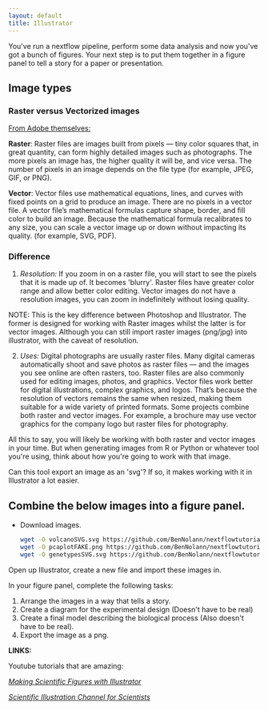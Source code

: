 ```yaml
---
layout: default
title: Illustrator
---
```



You've run a nextflow pipeline, perform some data analysis and now you've got a bunch of figures. Your next step is to put them together in a figure panel to tell a story for a paper or presentation.

## Image types

### Raster versus Vectorized images

[From Adobe themselves:](https://www.adobe.com/creativecloud/file-types/image/comparison/raster-vs-vector.html)

**Raster**: Raster files are images built from pixels — tiny color squares that, in great quantity, can form highly detailed images such as photographs. The more pixels an image has, the higher quality it will be, and vice versa. The number of pixels in an image depends on the file type (for example, JPEG, GIF, or PNG).

**Vector**: Vector files use mathematical equations, lines, and curves with fixed points on a grid to produce an image. There are no pixels in a vector file. A vector file’s mathematical formulas capture shape, border, and fill color to build an image. Because the mathematical formula recalibrates to any size, you can scale a vector image up or down without impacting its quality.
(for example, SVG, PDF).

### Difference

1. *Resolution:* If you zoom in on a raster file, you will start to see the pixels that it is made up of. It becomes 'blurry'. Raster files have greater color range and allow better color editing. Vector images do not have a resolution images, you can zoom in indefinitely without losing quality. 

NOTE: This is the key difference between Photoshop and Illustrator. The former is designed for working with Raster images whilst the latter is for vector images. Although you can still import raster images (png/jpg) into illustrator, with the caveat of resolution.

2. *Uses:* Digital photographs are usually raster files. Many digital cameras automatically shoot and save photos as raster files — and the images you see online are often rasters, too. Raster files are also commonly used for editing images, photos, and graphics. Vector files work better for digital illustrations, complex graphics, and logos. That’s because the resolution of vectors remains the same when resized, making them suitable for a wide variety of printed formats. Some projects combine both raster and vector images. For example, a brochure may use vector graphics for the company logo but raster files for photography.

All this to say, you will likely be working with both raster and vector images in your time. But when generating images from R or Python or whatever tool you're using, think about how you're going to work with that image. 

Can this tool export an image as an 'svg'? If so, it makes working with it in Illustrator a lot easier. 

## Combine the below images into a figure panel. 

* Download images.

    ```bash
    wget -O volcanoSVG.svg https://github.com/BenNolann/nextflowtutorial_chromatin/blob/main/volcanoSVG.svg?raw=true
    wget -O pcaplotFAKE.png https://github.com/BenNolann/nextflowtutorial_chromatin/blob/main/pcaplotFAKE.png?raw=true
    wget -O genetypesSVG.svg https://github.com/BenNolann/nextflowtutorial_chromatin/blob/main/genetypesSVG.svg?raw=true
    ```

Open up Illustrator, create a new file and import these images in.

In your figure panel, complete the following tasks:

1. Arrange the images in a way that tells a story.
2. Create a diagram for the experimental design (Doesn't have to be real)
3. Create a final model describing the biological process (Also doesn't have to be real).
4. Export the image as a png.

**LINKS:**

Youtube tutorials that are amazing:

[*Making Scientific Figures with Illustrator*](https://www.youtube.com/watch?v=3IuoK07YDds&list=PLRCLlYmhDNMyTLhQCtlPryR_6odf6tBBF)


[*Scientific Illustration Channel for Scientists*](https://www.youtube.com/@DrawBioMed)

